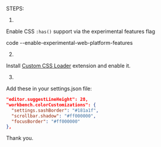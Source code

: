 STEPS:

1.
Enable CSS `:has()` support via the experimental features flag

code --enable-experimental-web-platform-features


2.
Install [Custom CSS Loader](https://marketplace.visualstudio.com/items?itemName=be5invis.vscode-custom-css) extension and enable it.


3.
Add these in your settings.json file:

```json
"editor.suggestLineHeight": 28,
"workbench.colorCustomizations": {
  "settings.sashBorder": "#181a1f",
  "scrollbar.shadow": "#ff000000",
  "focusBorder": "#ff000000"
},
```

Thank you.

